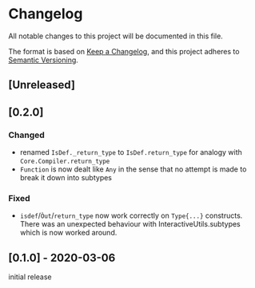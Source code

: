 # Changelog
All notable changes to this project will be documented in this file.

The format is based on [Keep a Changelog](https://keepachangelog.com/en/1.0.0/),
and this project adheres to [Semantic Versioning](https://semver.org/spec/v2.0.0.html).

## [Unreleased]

## [0.2.0]
### Changed
- renamed ``IsDef._return_type`` to ``IsDef.return_type`` for analogy with `Core.Compiler.return_type`
- `Function` is now dealt like `Any` in the sense that no attempt is made to break it down into subtypes

### Fixed
- `isdef`/`Òut`/`return_type` now work correctly on `Type{...}` constructs. There was an unexpected behaviour with InteractiveUtils.subtypes which is now worked around.

## [0.1.0] - 2020-03-06

initial release
